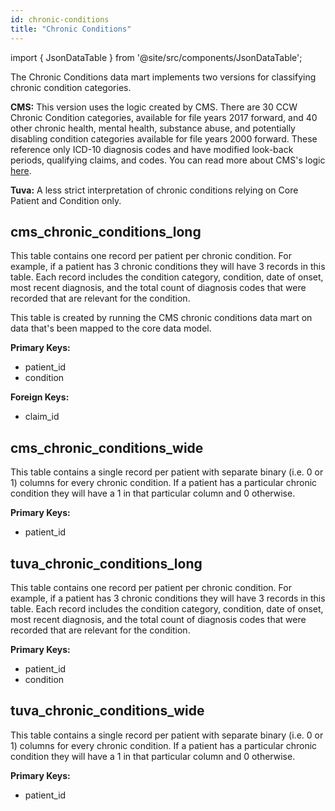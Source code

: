 ```yaml
---
id: chronic-conditions
title: "Chronic Conditions"
---
```


import { JsonDataTable } from '@site/src/components/JsonDataTable';

The Chronic Conditions data mart implements two versions for classifying chronic
condition categories.

**CMS:** This version uses the logic created by CMS. There are 30 CCW Chronic Condition 
categories, available for file years 2017 forward, and 40 other chronic health, 
mental health, substance abuse, and potentially disabling condition categories 
available for file years 2000 forward. These reference only ICD-10 diagnosis 
codes and have modified look-back periods, qualifying claims, and codes. You 
can read more about CMS's logic [here](https://www2.ccwdata.org/web/guest/home/).

**Tuva:** A less strict interpretation of chronic conditions relying on Core 
Patient and Condition only. 

## cms_chronic_conditions_long

This table contains one record per patient per chronic condition. For example, 
if a patient has 3 chronic conditions they will have 3 records in this table. 
Each record includes the condition category, condition, date of onset, most 
recent diagnosis, and the total count of diagnosis codes that were recorded 
that are relevant for the condition.

This table is created by running the CMS chronic conditions data mart on data 
that's been mapped to the core data model.

**Primary Keys:**
  * patient_id
  * condition

**Foreign Keys:**
  * claim_id

<JsonDataTable  jsonPath="nodes.model\.the_tuva_project\.chronic_conditions__cms_chronic_conditions_long.columns" />

## cms_chronic_conditions_wide

This table contains a single record per patient with separate binary 
(i.e. 0 or 1) columns for every chronic condition. If a patient has a 
particular chronic condition they will have a 1 in that particular column and 
0 otherwise.

**Primary Keys:**
  * patient_id

<JsonDataTable  jsonPath="nodes.model\.the_tuva_project\.chronic_conditions__cms_chronic_conditions_wide.columns"  />

## tuva_chronic_conditions_long

This table contains one record per patient per chronic condition. For example, 
if a patient has 3 chronic conditions they will have 3 records in this table. 
Each record includes the condition category, condition, date of onset, most 
recent diagnosis, and the total count of diagnosis codes that were recorded 
that are relevant for the condition.

**Primary Keys:**
  * patient_id
  * condition

<JsonDataTable  jsonPath="nodes.model\.the_tuva_project\.chronic_conditions__tuva_chronic_conditions_long.columns" />

## tuva_chronic_conditions_wide

This table contains a single record per patient with separate binary 
(i.e. 0 or 1) columns for every chronic condition. If a patient has a 
particular chronic condition they will have a 1 in that particular column and 
0 otherwise.

**Primary Keys:**
  * patient_id

<JsonDataTable  jsonPath="nodes.model\.the_tuva_project\.chronic_conditions__tuva_chronic_conditions_wide.columns"  />